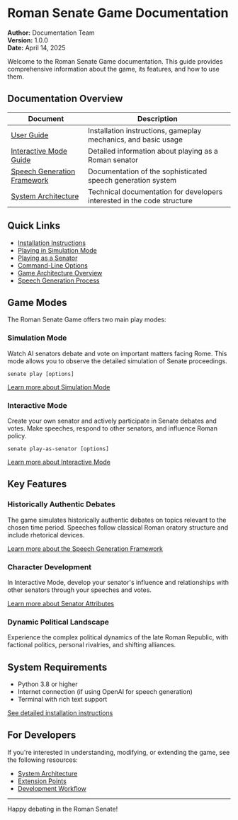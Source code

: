 # Roman Senate Game Documentation

**Author:** Documentation Team  
**Version:** 1.0.0  
**Date:** April 14, 2025

Welcome to the Roman Senate Game documentation. This guide provides comprehensive information about the game, its features, and how to use them.

## Documentation Overview

| Document | Description |
|----------|-------------|
| [User Guide](user_guide.md) | Installation instructions, gameplay mechanics, and basic usage |
| [Interactive Mode Guide](interactive_mode.md) | Detailed information about playing as a Roman senator |
| [Speech Generation Framework](speech_generation.md) | Documentation of the sophisticated speech generation system |
| [System Architecture](architecture.md) | Technical documentation for developers interested in the code structure |

## Quick Links

- [Installation Instructions](user_guide.md#installation)
- [Playing in Simulation Mode](user_guide.md#simulation-mode)
- [Playing as a Senator](interactive_mode.md#introduction)
- [Command-Line Options](user_guide.md#command-line-options)
- [Game Architecture Overview](architecture.md#overview)
- [Speech Generation Process](speech_generation.md#speech-generation-process)

## Game Modes

The Roman Senate Game offers two main play modes:

### Simulation Mode

Watch AI senators debate and vote on important matters facing Rome. This mode allows you to observe the detailed simulation of Senate proceedings.

```
senate play [options]
```

[Learn more about Simulation Mode](user_guide.md#simulation-mode)

### Interactive Mode

Create your own senator and actively participate in Senate debates and votes. Make speeches, respond to other senators, and influence Roman policy.

```
senate play-as-senator [options]
```

[Learn more about Interactive Mode](interactive_mode.md)

## Key Features

### Historically Authentic Debates

The game simulates historically authentic debates on topics relevant to the chosen time period. Speeches follow classical Roman oratory structure and include rhetorical devices.

[Learn more about the Speech Generation Framework](speech_generation.md)

### Character Development

In Interactive Mode, develop your senator's influence and relationships with other senators through your speeches and votes.

[Learn more about Senator Attributes](interactive_mode.md#understanding-attributes)

### Dynamic Political Landscape

Experience the complex political dynamics of the late Roman Republic, with factional politics, personal rivalries, and shifting alliances.

## System Requirements

- Python 3.8 or higher
- Internet connection (if using OpenAI for speech generation)
- Terminal with rich text support

[See detailed installation instructions](user_guide.md#installation)

## For Developers

If you're interested in understanding, modifying, or extending the game, see the following resources:

- [System Architecture](architecture.md)
- [Extension Points](architecture.md#extension-points)
- [Development Workflow](architecture.md#development-workflow)

---

Happy debating in the Roman Senate!